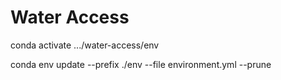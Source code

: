 # Water Access



conda activate .../water-access/env


conda env update --prefix ./env --file environment.yml --prune                     